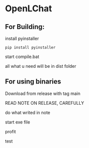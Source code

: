 # OpenLChat

## For Building:
install pyinstaller

`pip install pyinstaller`

start compile.bat

all what u need will be in dist folder

## For using binaries
Download from release with tag main

READ NOTE ON RELEASE, CAREFULLY

do what writed in note

start exe file

profit

test